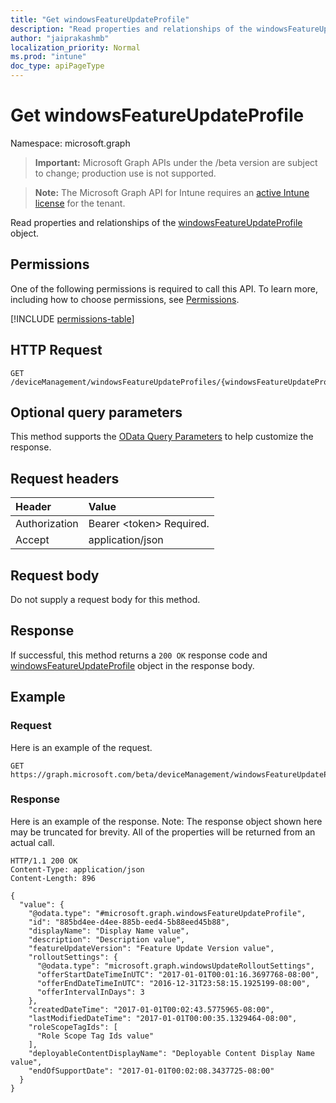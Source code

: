 ```yaml
---
title: "Get windowsFeatureUpdateProfile"
description: "Read properties and relationships of the windowsFeatureUpdateProfile object."
author: "jaiprakashmb"
localization_priority: Normal
ms.prod: "intune"
doc_type: apiPageType
---
```


# Get windowsFeatureUpdateProfile

Namespace: microsoft.graph

> **Important:** Microsoft Graph APIs under the /beta version are subject to change; production use is not supported.

> **Note:** The Microsoft Graph API for Intune requires an [active Intune license](https://go.microsoft.com/fwlink/?linkid=839381) for the tenant.

Read properties and relationships of the [windowsFeatureUpdateProfile](../resources/intune-softwareupdate-windowsfeatureupdateprofile.md) object.

## Permissions
One of the following permissions is required to call this API. To learn more, including how to choose permissions, see [Permissions](/graph/permissions-reference).

<!-- { "blockType": "permissions", "name": "intune_softwareupdate_windowsfeatureupdateprofile_get" } -->
[!INCLUDE [permissions-table](../includes/permissions/intune-softwareupdate-windowsfeatureupdateprofile-get-permissions.md)]

## HTTP Request
<!-- {
  "blockType": "ignored"
}
-->
``` http
GET /deviceManagement/windowsFeatureUpdateProfiles/{windowsFeatureUpdateProfileId}
```

## Optional query parameters
This method supports the [OData Query Parameters](/graph/query-parameters) to help customize the response.

## Request headers
|Header|Value|
|:---|:---|
|Authorization|Bearer &lt;token&gt; Required.|
|Accept|application/json|

## Request body
Do not supply a request body for this method.

## Response
If successful, this method returns a `200 OK` response code and [windowsFeatureUpdateProfile](../resources/intune-softwareupdate-windowsfeatureupdateprofile.md) object in the response body.

## Example

### Request
Here is an example of the request.
``` http
GET https://graph.microsoft.com/beta/deviceManagement/windowsFeatureUpdateProfiles/{windowsFeatureUpdateProfileId}
```

### Response
Here is an example of the response. Note: The response object shown here may be truncated for brevity. All of the properties will be returned from an actual call.
``` http
HTTP/1.1 200 OK
Content-Type: application/json
Content-Length: 896

{
  "value": {
    "@odata.type": "#microsoft.graph.windowsFeatureUpdateProfile",
    "id": "885bd4ee-d4ee-885b-eed4-5b88eed45b88",
    "displayName": "Display Name value",
    "description": "Description value",
    "featureUpdateVersion": "Feature Update Version value",
    "rolloutSettings": {
      "@odata.type": "microsoft.graph.windowsUpdateRolloutSettings",
      "offerStartDateTimeInUTC": "2017-01-01T00:01:16.3697768-08:00",
      "offerEndDateTimeInUTC": "2016-12-31T23:58:15.1925199-08:00",
      "offerIntervalInDays": 3
    },
    "createdDateTime": "2017-01-01T00:02:43.5775965-08:00",
    "lastModifiedDateTime": "2017-01-01T00:00:35.1329464-08:00",
    "roleScopeTagIds": [
      "Role Scope Tag Ids value"
    ],
    "deployableContentDisplayName": "Deployable Content Display Name value",
    "endOfSupportDate": "2017-01-01T00:02:08.3437725-08:00"
  }
}
```
